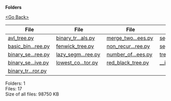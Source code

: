 **Folders**

[&lt;Go Back&gt;](../right.html)

  

<table><thead><tr class="header"><th><strong>File</strong></th><th><strong>File</strong></th><th><strong>File</strong></th><th><strong>File</strong></th></tr></thead><tbody><tr class="odd"><td><a href="avl_tree.py">avl_tree.py</a> </td><td><a href="binary_tree_traversals.py">binary_tr...als.py</a> </td><td><a href="merge_two_binary_trees.py">merge_two...ees.py</a> </td><td><a href="segment_tree.py">segment_tree.py</a> </td></tr><tr class="even"><td><a href="basic_binary_tree.py">basic_bin...ree.py</a> </td><td><a href="fenwick_tree.py">fenwick_tree.py</a> </td><td><a href="non_recursive_segment_tree.py">non_recur...ree.py</a> </td><td><a href="segment_tree_other.py">segment_t...her.py</a> </td></tr><tr class="odd"><td><a href="binary_search_tree.py">binary_se...ree.py</a> </td><td><a href="lazy_segment_tree.py">lazy_segm...ree.py</a> </td><td><a href="number_of_possible_binary_trees.py">number_of...ees.py</a> </td><td><a href="treap.py">treap.py</a> </td></tr><tr class="even"><td><a href="binary_search_tree_recursive.py">binary_se...ive.py</a> </td><td><a href="lowest_common_ancestor.py">lowest_co...tor.py</a> </td><td><a href="red_black_tree.py">red_black_tree.py</a> </td><td><a href="__init__.py">__init__.py</a> </td></tr><tr class="odd"><td><a href="binary_tree_mirror.py">binary_tr...ror.py</a> </td><td></td><td></td><td></td></tr></tbody></table>

Folders: 1  
Files: 17  
Size of all files: 98750 KB
